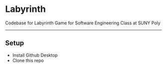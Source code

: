 # Labyrinth
Codebase for Labyrinth Game for Software Engineering Class at SUNY Poly

---

## Setup

- Install Github Desktop
- Clone this repo

